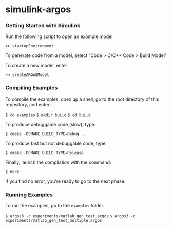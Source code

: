 # simulink-argos

### Getting Started with Simulink ###
Run the following script to open an example model.

```>> startupEnvironment```

To generate code from a model, select "Code > C/C++ Code > Build Model"

To create a new model, enter

```>> createARGoSModel```

### Compiling Examples ###

To compile the examples, open up a shell, 
go to the root directory of this repository, and enter:

```$ cd examples```
```$ mkdir build```
```$ cd build```

To produce debuggable code (slow), type:

```$ cmake -DCMAKE_BUILD_TYPE=Debug ..```

To produce fast but not debuggable code, type:

```$ cmake -DCMAKE_BUILD_TYPE=Release ..```

Finally, launch the compilation with the command:

```$ make```

If you find no error, you're ready to go to the next phase.

### Running Examples ###

To run the examples, go to the ```examples``` folder.

```$ argos3 -c experiments/matlab_gen_test.argos``` 
```$ argos3 -c experiments/matlab_gen_test_multiple.argos```